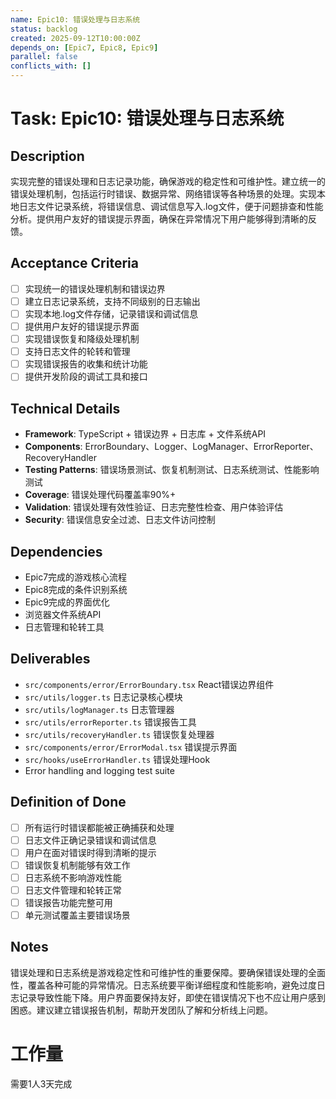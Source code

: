 ```yaml
---
name: Epic10: 错误处理与日志系统
status: backlog
created: 2025-09-12T10:00:00Z
depends_on: [Epic7, Epic8, Epic9]
parallel: false
conflicts_with: []
---
```


# Task: Epic10: 错误处理与日志系统

## Description
实现完整的错误处理和日志记录功能，确保游戏的稳定性和可维护性。建立统一的错误处理机制，包括运行时错误、数据异常、网络错误等各种场景的处理。实现本地日志文件记录系统，将错误信息、调试信息写入.log文件，便于问题排查和性能分析。提供用户友好的错误提示界面，确保在异常情况下用户能够得到清晰的反馈。

## Acceptance Criteria
- [ ] 实现统一的错误处理机制和错误边界
- [ ] 建立日志记录系统，支持不同级别的日志输出
- [ ] 实现本地.log文件存储，记录错误和调试信息
- [ ] 提供用户友好的错误提示界面
- [ ] 实现错误恢复和降级处理机制
- [ ] 支持日志文件的轮转和管理
- [ ] 实现错误报告的收集和统计功能
- [ ] 提供开发阶段的调试工具和接口

## Technical Details
- **Framework**: TypeScript + 错误边界 + 日志库 + 文件系统API
- **Components**: ErrorBoundary、Logger、LogManager、ErrorReporter、RecoveryHandler
- **Testing Patterns**: 错误场景测试、恢复机制测试、日志系统测试、性能影响测试
- **Coverage**: 错误处理代码覆盖率90%+
- **Validation**: 错误处理有效性验证、日志完整性检查、用户体验评估
- **Security**: 错误信息安全过滤、日志文件访问控制

## Dependencies
- Epic7完成的游戏核心流程
- Epic8完成的条件识别系统
- Epic9完成的界面优化
- 浏览器文件系统API
- 日志管理和轮转工具

## Deliverables
- `src/components/error/ErrorBoundary.tsx` React错误边界组件
- `src/utils/logger.ts` 日志记录核心模块
- `src/utils/logManager.ts` 日志管理器
- `src/utils/errorReporter.ts` 错误报告工具
- `src/utils/recoveryHandler.ts` 错误恢复处理器
- `src/components/error/ErrorModal.tsx` 错误提示界面
- `src/hooks/useErrorHandler.ts` 错误处理Hook
- Error handling and logging test suite

## Definition of Done
- [ ] 所有运行时错误都能被正确捕获和处理
- [ ] 日志文件正确记录错误和调试信息
- [ ] 用户在面对错误时得到清晰的提示
- [ ] 错误恢复机制能够有效工作
- [ ] 日志系统不影响游戏性能
- [ ] 日志文件管理和轮转正常
- [ ] 错误报告功能完整可用
- [ ] 单元测试覆盖主要错误场景

## Notes
错误处理和日志系统是游戏稳定性和可维护性的重要保障。要确保错误处理的全面性，覆盖各种可能的异常情况。日志系统要平衡详细程度和性能影响，避免过度日志记录导致性能下降。用户界面要保持友好，即使在错误情况下也不应让用户感到困惑。建议建立错误报告机制，帮助开发团队了解和分析线上问题。

# 工作量
需要1人3天完成
